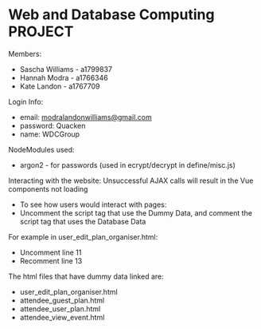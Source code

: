 # Web and Database Computing PROJECT

Members:
* Sascha Williams - a1799837
* Hannah Modra - a1766346
* Kate Landon - a1767709

Login Info:
* email: modralandonwilliams@gmail.com
* password: Quacken
* name: WDCGroup

NodeModules used:
* argon2 - for passwords (used in ecrypt/decrypt in define/misc.js)

Interacting with the website:
Unsuccessful AJAX calls will result in the Vue components not loading
* To see how users would interact with pages:
* Uncomment the script tag that use the Dummy Data, and comment the script tag that uses the Database Data

For example in user_edit_plan_organiser.html:
* Uncomment line 11
* Recomment line 13

The html files that have dummy data linked are:
* user_edit_plan_organiser.html
* attendee_guest_plan.html
* attendee_user_plan.html
* attendee_view_event.html
